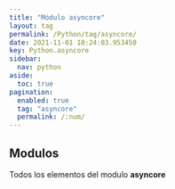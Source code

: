 ```yaml
---
title: "Módulo asyncore"
layout: tag
permalink: /Python/tag/asyncore/
date: 2021-11-01 10:24:03.953450
key: Python.asyncore
sidebar: 
  nav: python
aside: 
  toc: true
pagination: 
  enabled: true
  tag: "asyncore"
  permalink: /:num/
---
```


<h2>Modulos</h2>
Todos los elementos del modulo <strong>asyncore</strong>
